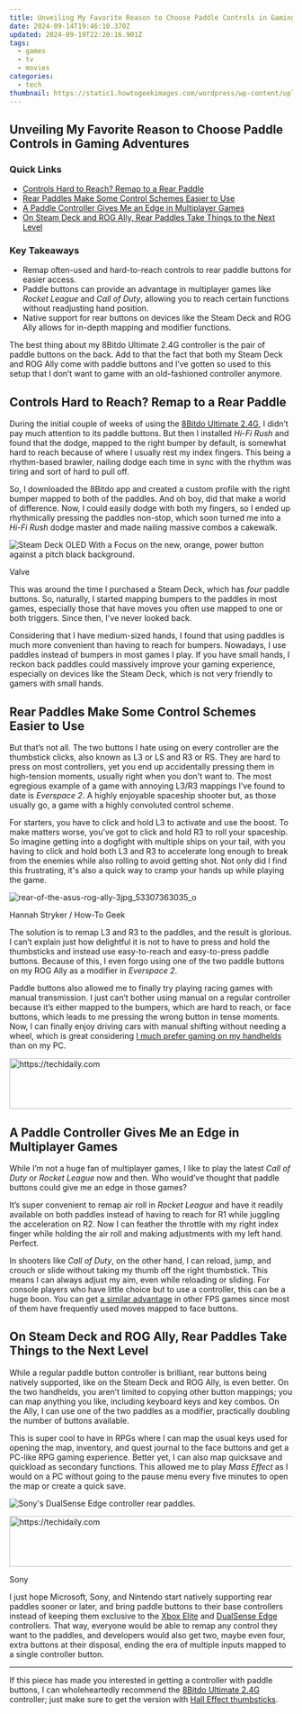 ```yaml
---
title: Unveiling My Favorite Reason to Choose Paddle Controls in Gaming Adventures
date: 2024-09-14T19:46:10.370Z
updated: 2024-09-19T22:20:16.901Z
tags:
  - games
  - tv
  - movies
categories:
  - tech
thumbnail: https://static1.howtogeekimages.com/wordpress/wp-content/uploads/2024/04/8bitdo-ultimate-2-4g-controller-with-back-paddle-buttons-showed.jpg
---
```


## Unveiling My Favorite Reason to Choose Paddle Controls in Gaming Adventures

### Quick Links

* [Controls Hard to Reach? Remap to a Rear Paddle](https://some-skills.techidaily.com/new-utilizing-film-content-a-strategy-for-teachers/)
* [Rear Paddles Make Some Control Schemes Easier to Use](https://remote-screen-capture.techidaily.com/mastering-mac-streamnetflix-with-screen-capture/)
* [A Paddle Controller Gives Me an Edge in Multiplayer Games](https://facebook-clips.techidaily.com/updated-in-2024-streaming-sounds-into-your-social-story-arcs/)
* [On Steam Deck and ROG Ally, Rear Paddles Take Things to the Next Level](https://fox-links.techidaily.com/updated-in-2024-elevate-your-drone-game-with-these-top-mods/)

### Key Takeaways

* Remap often-used and hard-to-reach controls to rear paddle buttons for easier access.
* Paddle buttons can provide an advantage in multiplayer games like _Rocket League_ and _Call of Duty_, allowing you to reach certain functions without readjusting hand position.
* Native support for rear buttons on devices like the Steam Deck and ROG Ally allows for in-depth mapping and modifier functions.

 The best thing about my 8Bitdo Ultimate 2.4G controller is the pair of paddle buttons on the back. Add to that the fact that both my Steam Deck and ROG Ally come with paddle buttons and I’ve gotten so used to this setup that I don’t want to game with an old-fashioned controller anymore.

##  Controls Hard to Reach? Remap to a Rear Paddle

 During the initial couple of weeks of using the [8Bitdo Ultimate 2.4G](https://www.amazon.com/Ultimate-Wireless-Controller-Joystick-Gaming-Console/dp/B0CPXZKWY5?tag=hotoge-20&ascsubtag=UUhtgUeUpU2002816&asc%5Frefurl=https%3A%2F%2Fwww.howtogeek.com%2Fheres-why-i-love-using-a-paddle-controller-for-gaming%2F&asc%5Fcampaign=Evergreen), I didn’t pay much attention to its paddle buttons. But then I installed _Hi-Fi Rush_ and found that the dodge, mapped to the right bumper by default, is somewhat hard to reach because of where I usually rest my index fingers. This being a rhythm-based brawler, nailing dodge each time in sync with the rhythm was tiring and sort of hard to pull off.

 So, I downloaded the 8Bitdo app and created a custom profile with the right bumper mapped to both of the paddles. And oh boy, did that make a world of difference. Now, I could easily dodge with both my fingers, so I ended up rhythmically pressing the paddles non-stop, which soon turned me into a _Hi-Fi Rush_ dodge master and made nailing massive combos a cakewalk.

![Steam Deck OLED With a Focus on the new, orange, power button against a pitch black background.](https://static1.howtogeekimages.com/wordpress/wp-content/uploads/2023/11/steam-deck-oled-power-button.png) 

Valve

 This was around the time I purchased a Steam Deck, which has _four_ paddle buttons. So, naturally, I started mapping bumpers to the paddles in most games, especially those that have moves you often use mapped to one or both triggers. Since then, I've never looked back.

 Considering that I have medium-sized hands, I found that using paddles is much more convenient than having to reach for bumpers. Nowadays, I use paddles instead of bumpers in most games I play. If you have small hands, I reckon back paddles could massively improve your gaming experience, especially on devices like the Steam Deck, which is not very friendly to gamers with small hands.

##  Rear Paddles Make Some Control Schemes Easier to Use

 But that’s not all. The two buttons I hate using on every controller are the thumbstick clicks, also known as L3 or LS and R3 or RS. They are hard to press on most controllers, yet you end up accidentally pressing them in high-tension moments, usually right when you don't want to. The most egregious example of a game with annoying L3/R3 mappings I’ve found to date is _Everspace 2_. A highly enjoyable spaceship shooter but, as those usually go, a game with a highly convoluted control scheme.

 For starters, you have to click and hold L3 to activate and use the boost. To make matters worse, you’ve got to click and hold R3 to roll your spaceship. So imagine getting into a dogfight with multiple ships on your tail, with you having to click and hold both L3 and R3 to accelerate long enough to break from the enemies while also rolling to avoid getting shot. Not only did I find this frustrating, it's also a quick way to cramp your hands up while playing the game.

![rear-of-the-asus-rog-ally-3jpg_53307363035_o](https://static1.howtogeekimages.com/wordpress/wp-content/uploads/wm/2023/12/rear-of-the-asus-rog-ally-3jpg_53307363035_o.jpg) 

Hannah Stryker / How-To Geek

 The solution is to remap L3 and R3 to the paddles, and the result is glorious. I can’t explain just how delightful it is not to have to press and hold the thumbsticks and instead use easy-to-reach and easy-to-press paddle buttons. Because of this, I even forgo using one of the two paddle buttons on my ROG Ally as a modifier in _Everspace 2_.

 Paddle buttons also allowed me to finally try playing racing games with manual transmission. I just can’t bother using manual on a regular controller because it’s either mapped to the bumpers, which are hard to reach, or face buttons, which leads to me pressing the wrong button in tense moments. Now, I can finally enjoy driving cars with manual shifting without needing a wheel, which is great considering [I much prefer gaming on my handhelds](https://visual-screen-recording.techidaily.com/new-2024-approved-utilizing-internal-screen-recording-on-huaweis-mate-1020-and-p-models-p20-p10/) than on my PC.

<!-- affiliate ads begin -->
<a href="https://unicoeye.pxf.io/c/5597632/2134221/18498" target="_top" id="2134221">
  <img src="//a.impactradius-go.com/display-ad/18498-2134221" border="0" alt="https://techidaily.com" width="728" height="90"/>
</a>
<img height="0" width="0" src="https://unicoeye.pxf.io/i/5597632/2134221/18498" style="position:absolute;visibility:hidden;" border="0" />
<!-- affiliate ads end -->

##  A Paddle Controller Gives Me an Edge in Multiplayer Games

 While I’m not a huge fan of multiplayer games, I like to play the latest _Call of Duty_ or _Rocket League_ now and then. Who would’ve thought that paddle buttons could give me an edge in those games?

 It’s super convenient to remap air roll in _Rocket League_ and have it readily available on both paddles instead of having to reach for R1 while juggling the acceleration on R2\. Now I can feather the throttle with my right index finger while holding the air roll and making adjustments with my left hand. Perfect.

 In shooters like _Call of Duty_, on the other hand, I can reload, jump, and crouch or slide without taking my thumb off the right thumbstick. This means I can always adjust my aim, even while reloading or sliding. For console players who have little choice but to use a controller, this can be a huge boon. You can get [a similar advantage](https://fake-location.techidaily.com/prank-your-friends-easy-ways-to-fake-and-share-google-maps-location-on-vivo-v29e-drfone-by-drfone-virtual-android/) in other FPS games since most of them have frequently used moves mapped to face buttons.

##  On Steam Deck and ROG Ally, Rear Paddles Take Things to the Next Level

 While a regular paddle button controller is brilliant, rear buttons being natively supported, like on the Steam Deck and ROG Ally, is even better. On the two handhelds, you aren’t limited to copying other button mappings; you can map anything you like, including keyboard keys and key combos. On the Ally, I can use one of the two paddles as a modifier, practically doubling the number of buttons available.

 This is super cool to have in RPGs where I can map the usual keys used for opening the map, inventory, and quest journal to the face buttons and get a PC-like RPG gaming experience. Better yet, I can also map quicksave and quickload as secondary functions. This allowed me to play _Mass Effect_ as I would on a PC without going to the pause menu every five minutes to open the map or create a quick save.

![Sony's DualSense Edge controller rear paddles.](https://static1.howtogeekimages.com/wordpress/wp-content/uploads/2024/02/dualsense_paddles.jpg) 

<!-- affiliate ads begin -->
<a href="https://appsumo.8odi.net/c/5597632/2112007/7443" target="_top" id="2112007">
  <img src="//a.impactradius-go.com/display-ad/7443-2112007" border="0" alt="https://techidaily.com" width="728" height="90"/>
</a>
<img height="0" width="0" src="https://appsumo.8odi.net/i/5597632/2112007/7443" style="position:absolute;visibility:hidden;" border="0" />
<!-- affiliate ads end -->

Sony

 I just hope Microsoft, Sony, and Nintendo start natively supporting rear paddles sooner or later, and bring paddle buttons to their base controllers instead of keeping them exclusive to the [Xbox Elite](https://www.amazon.com/Elite-2-Controller-Black-Xbox-One/dp/B07SFKTLZM?tag=hotoge-20&ascsubtag=UUhtgUeUpU2002816&asc%5Frefurl=https%3A%2F%2Fwww.howtogeek.com%2Fheres-why-i-love-using-a-paddle-controller-for-gaming%2F&asc%5Fcampaign=Evergreen) and [DualSense Edge](https://www.amazon.com/PlayStation-DualSense-Edge-Wireless-Controller-5/dp/B0BSYFB99D?tag=hotoge-20&ascsubtag=UUhtgUeUpU2002816&asc%5Frefurl=https%3A%2F%2Fwww.howtogeek.com%2Fheres-why-i-love-using-a-paddle-controller-for-gaming%2F&asc%5Fcampaign=Evergreen) controllers. That way, everyone would be able to remap any control they want to the paddles, and developers would also get two, maybe even four, extra buttons at their disposal, ending the era of multiple inputs mapped to a single controller button.

---

 If this piece has made you interested in getting a controller with paddle buttons, I can wholeheartedly recommend the [8Bitdo Ultimate 2.4G](https://www.amazon.com/Ultimate-Wireless-Controller-Joystick-Gaming-Console/dp/B0CPXZKWY5?tag=hotoge-20&ascsubtag=UUhtgUeUpU2002816&asc%5Frefurl=https%3A%2F%2Fwww.howtogeek.com%2Fheres-why-i-love-using-a-paddle-controller-for-gaming%2F&asc%5Fcampaign=Evergreen) controller; just make sure to get the version with [Hall Effect thumbsticks](https://youtube-blog.techidaily.com/esthetic-alignment-for-online-glamour-content-for-2024/).

<ins class="adsbygoogle"
     style="display:block"
     data-ad-format="autorelaxed"
     data-ad-client="ca-pub-7571918770474297"
     data-ad-slot="1223367746"></ins>

<ins class="adsbygoogle"
     style="display:block"
     data-ad-client="ca-pub-7571918770474297"
     data-ad-slot="8358498916"
     data-ad-format="auto"
     data-full-width-responsive="true"></ins>



